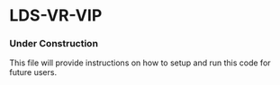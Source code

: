 # LDS-VR-VIP
### Under Construction
This file will provide instructions on how to setup and run this code for future users.
